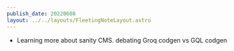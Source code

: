 ```yaml
---
publish_date: 20220608    
layout: ../../layouts/FleetingNoteLayout.astro
---
```

- Learning more about sanity CMS. debating Groq codgen vs GQL codgen
